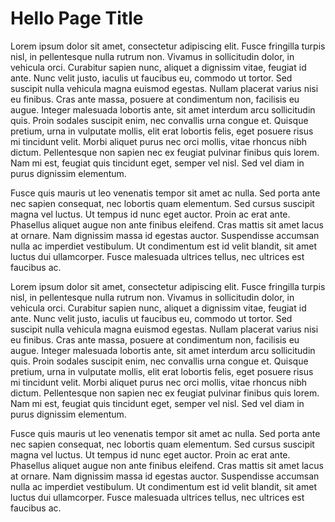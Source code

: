 # Hello Page Title

Lorem ipsum dolor sit amet, consectetur adipiscing elit. Fusce fringilla turpis nisl, in pellentesque nulla rutrum non. Vivamus in sollicitudin dolor, in vehicula orci. Curabitur sapien nunc, aliquet a dignissim vitae, feugiat id ante. Nunc velit justo, iaculis ut faucibus eu, commodo ut tortor. Sed suscipit nulla vehicula magna euismod egestas. Nullam placerat varius nisi eu finibus. Cras ante massa, posuere at condimentum non, facilisis eu augue. Integer malesuada lobortis ante, sit amet interdum arcu sollicitudin quis. Proin sodales suscipit enim, nec convallis urna congue et. Quisque pretium, urna in vulputate mollis, elit erat lobortis felis, eget posuere risus mi tincidunt velit. Morbi aliquet purus nec orci mollis, vitae rhoncus nibh dictum. Pellentesque non sapien nec ex feugiat pulvinar finibus quis lorem. Nam mi est, feugiat quis tincidunt eget, semper vel nisl. Sed vel diam in purus dignissim elementum.

Fusce quis mauris ut leo venenatis tempor sit amet ac nulla. Sed porta ante nec sapien consequat, nec lobortis quam elementum. Sed cursus suscipit magna vel luctus. Ut tempus id nunc eget auctor. Proin ac erat ante. Phasellus aliquet augue non ante finibus eleifend. Cras mattis sit amet lacus at ornare. Nam dignissim massa id egestas auctor. Suspendisse accumsan nulla ac imperdiet vestibulum. Ut condimentum est id velit blandit, sit amet luctus dui ullamcorper. Fusce malesuada ultrices tellus, nec ultrices est faucibus ac.

Lorem ipsum dolor sit amet, consectetur adipiscing elit. Fusce fringilla turpis nisl, in pellentesque nulla rutrum non. Vivamus in sollicitudin dolor, in vehicula orci. Curabitur sapien nunc, aliquet a dignissim vitae, feugiat id ante. Nunc velit justo, iaculis ut faucibus eu, commodo ut tortor. Sed suscipit nulla vehicula magna euismod egestas. Nullam placerat varius nisi eu finibus. Cras ante massa, posuere at condimentum non, facilisis eu augue. Integer malesuada lobortis ante, sit amet interdum arcu sollicitudin quis. Proin sodales suscipit enim, nec convallis urna congue et. Quisque pretium, urna in vulputate mollis, elit erat lobortis felis, eget posuere risus mi tincidunt velit. Morbi aliquet purus nec orci mollis, vitae rhoncus nibh dictum. Pellentesque non sapien nec ex feugiat pulvinar finibus quis lorem. Nam mi est, feugiat quis tincidunt eget, semper vel nisl. Sed vel diam in purus dignissim elementum.

Fusce quis mauris ut leo venenatis tempor sit amet ac nulla. Sed porta ante nec sapien consequat, nec lobortis quam elementum. Sed cursus suscipit magna vel luctus. Ut tempus id nunc eget auctor. Proin ac erat ante. Phasellus aliquet augue non ante finibus eleifend. Cras mattis sit amet lacus at ornare. Nam dignissim massa id egestas auctor. Suspendisse accumsan nulla ac imperdiet vestibulum. Ut condimentum est id velit blandit, sit amet luctus dui ullamcorper. Fusce malesuada ultrices tellus, nec ultrices est faucibus ac.